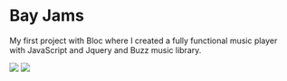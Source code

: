 <h1>Bay Jams</h1>

My first project with Bloc where I created a fully functional music player with JavaScript and Jquery and Buzz music library.




<img src="https://camo.githubusercontent.com/c8c3ba71be93f8ce1c6501323c817e79c31415ba/68747470733a2f2f707265766965772e6962622e636f2f6e41304843462f626c6f636a616d732e706e67">

<img src="https://camo.githubusercontent.com/ccf2d1dbf264515e1be5b43d74fa555b01a18493/68747470733a2f2f707265766965772e6962622e636f2f6d6465357a762f616c62756d706167652e706e67">
